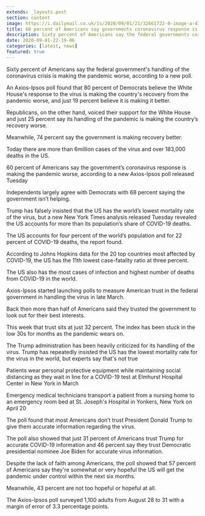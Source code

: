 ```yaml
---
extends: _layouts.post
section: content
image: https://i.dailymail.co.uk/1s/2020/09/01/21/32661722-0-image-a-47_1598993585673.jpg 
title: 60 percent of Americans say governments coronavirus response is making the pandemic worse  
description: Sixty percent of Americans say the federal governments coronavirus response is making the pandemic worse, according to a new Axios-Ipsos poll released Tuesday. 
date: 2020-09-01-22-19-06 
categories: [latest, news] 
featured: true 
--- 
```

Sixty percent of Americans say the federal government's handling of the coronavirus crisis is making the pandemic worse, according to a new poll. 

An Axios-Ipsos poll found that 80 percent of Democrats believe the White House's response to the virus is making the country's recovery from the pandemic worse, and just 19 percent believe it is making it better.

Republicans, on the other hand, voiced their support for the White House and just 25 percent say its handling of the pandemic is making the country’s recovery worse. 

Meanwhile, 74 percent say the government is making recovery better.

Today there are more than 6million cases of the virus and over 183,000 deaths in the US. 

60 percent of Americans say the government’s coronavirus response is making the pandemic worse, according to a new Axios-Ipsos poll released Tuesday

Independents largely agree with Democrats with 68 percent saying the government isn’t helping.   

Trump has falsely insisted that the US has the world’s lowest mortality rate of the virus, but a new New York Times analysis released Tuesday revealed the US accounts for more than its population’s share of COVID-19 deaths.

The US accounts for four percent of the world’s population and for 22 percent of COVID-19 deaths, the report found.

According to Johns Hopkins data for the 20 top countries most affected by COVID-19, the US has the 11th lowest case-fatality ratio at three percent.

The US also has the most cases of infection and highest number of deaths from COVID-19 in the world. 

Axios-Ipsos started launching polls to measure American trust in the federal government in handling the virus in late March. 



Back then more than half of Americans said they trusted the government to look out for their best interests.   

This week that trust sits at just 32 percent. The index has been stuck in the low 30s for months as the pandemic wears on.  

The Trump administration has been heavily criticized for its handling of the virus. Trump has repeatedly insisted the US has the lowest mortality rate for the virus in the world, but experts say that's not true

Patients wear personal protective equipment while maintaining social distancing as they wait in line for a COVID-19 test at Elmhurst Hospital Center in New York in March

Emergency medical technicians transport a patient from a nursing home to an emergency room bed at St. Joseph's Hospital in Yonkers, New York on April 20

The poll found that most Americans don’t trust President Donald Trump to give them accurate information regarding the virus.

The poll also showed that just 31 percent of Americans trust Trump for accurate COVID-19 information and 46 percent say they trust Democratic presidential nominee Joe Biden for accurate virus information.

Despite the lack of faith among Americans, the poll showed that 57 percent of Americans say they're somewhat or very hopeful the US will get the pandemic under control within the next six months. 

Meanwhile, 43 percent are not too hopeful or hopeful at all.  

The Axios-Ipsos poll surveyed 1,100 adults from August 28 to 31 with a margin of error of 3.3 percentage points.







